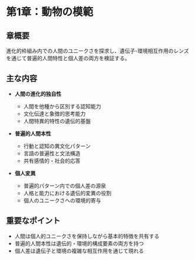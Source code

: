 # 第1章：動物の模範

## 章概要
進化的枠組み内での人間のユニークさを探求し、遺伝子-環境相互作用のレンズを通じて普遍的人間特性と個人差の両方を検証する。

## 主な内容
- **人間の進化的独自性**
  - 人間を他種から区別する認知能力
  - 文化伝達と象徴的思考能力
  - 人間特異的特性の遺伝的基盤

- **普遍的人間本性**
  - 行動と認知の異文化パターン
  - 言語の普遍性と文法構造
  - 共有感情的・社会的応答

- **個人変異**
  - 普遍的パターン内での個人差の源泉
  - 人格と能力における遺伝的変異の役割
  - 個人のユニークさへの環境的寄与

## 重要なポイント
- 人間は個人的ユニークさを保持しながら基本的特徴を共有する
- 普遍的人間本性は遺伝的・環境的構成要素の両方を持つ
- 個人差は遺伝子と環境の複雑な相互作用を通じて現れる